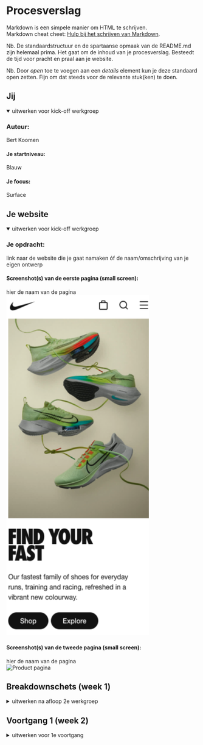 # Procesverslag
Markdown is een simpele manier om HTML te schrijven.  
Markdown cheat cheet: [Hulp bij het schrijven van Markdown](https://github.com/adam-p/markdown-here/wiki/Markdown-Cheatsheet).

Nb. De standaardstructuur en de spartaanse opmaak van de README.md zijn helemaal prima. Het gaat om de inhoud van je procesverslag. Besteedt de tijd voor pracht en praal aan je website.

Nb. Door *open* toe te voegen aan een *details* element kun je deze standaard open zetten. Fijn om dat steeds voor de relevante stuk(ken) te doen.





## Jij

<details open>
<summary>uitwerken voor kick-off werkgroep</summary>

### Auteur:
Bert Koomen

#### Je startniveau:
Blauw

#### Je focus:
Surface
 
</details>





## Je website

<details open>
<summary>uitwerken voor kick-off werkgroep</summary>

### Je opdracht:
link naar de website die je gaat namaken óf de naam/omschrijving van je eigen ontwerp

#### Screenshot(s) van de eerste pagina (small screen): 
hier de naam van de pagina  
<img src="images/small.png" width="375px" alt="Home pagina">

#### Screenshot(s) van de tweede pagina (small screen):
hier de naam van de pagina  
<img src="images/small2" width="375px" alt="Product pagina">
 
</details>





## Breakdownschets (week 1)

<details>
<summary>uitwerken na afloop 2e werkgroep</summary>

### de hele pagina: 
<img src="images/Breakdownsheet.jpg" width="375px" alt="breakdown van de hele pagina">

### dynamisch deel (bijv menu): 
<img src="images/hamburger.PNG" width="375px" alt="breakdown van een dynamisch deel">


</details>





## Voortgang 1 (week 2)

<details>
<summary>uitwerken voor 1e voortgang</summary>

### Stand van zaken
Ik vond in deze week best lastig om een font te importeren die niet van google afkomstig was. Wat wel goed ging was Makkelijk overweg ging met fonts. Dus het bewerken ervan


### Agenda voor meeting
samen met je groepje opstellen

| Adil     | Alex       |   


### Verslag van meeting
hier na afloop snel de uitkomsten van de meeting vastleggen

- Juiste lettertype importeren via google
- Fontsize bepalen
- Research naar de juiste lettertype






## Voortgang 2 (week 3)

<details>
<summary>uitwerken voor 2e voortgang</summary>

### Stand van zaken
Ik had wat moeite min het begin door weer in te komen in het vak. Erg veel was ik vergeten. Alleen deze week ging het positioneren wel oke met flex-box en waar ik even moest bijspijkeren was het Javascript


### Agenda voor meeting
samen met je groepje opstellen

Adil         | Alex


### Verslag van meeting
hier na afloop snel de uitkomsten van de meeting vastleggen

- Postioneren door middel van flexbox
- Stukje javascript waarmee je transities kan bepalen
- Aan de slag met position absolute en relative


</details>


## Toegankelijkheidstest (week 4)


<details>
<summary>uitwerken na test in 8e voortgang</summary>

### Bevindingen
Lijst met je bevindingen die in de test naar voren kwamen:
- Je kan goed door de site heen tabben
- Buttons zijn klikbaar
- De headings zijn leesbaar en in een goede structuur
- Niet alle linkes zijn goed omschreven bij de foto waardoor het niet duidelijk is voor de gebruiker

#### Titel eerste bevinding
Tabben

Door middel van de tab-toets op je keyboard kan je door de site heen navigeren. Dat is handig als je geen muis bij de hand hebt.


#### Titel tweede bevinding. 
BUttons 

Alle buttons zijn klikbaar waardoor het voor de gebruiker makkelijk is om naar de volgende pagina te gaan.


#### Titel volgende bevinding. 
Headings

Alle headings zijn goed gestructuurd waardoor het logisch is voor de gebruiker hoe de pagina in elkaar steekt.


#### Titel nog een bevinding. 
Links

De omschrijving van verschillende afbeeldingen in de alt waren te algemeen waardoor het niet duidelijk was voor de gebruiker wat voor soort of welke afbeelding ze voor zich hadden

</details>


## Voortgang 3 (week 4)

<details>
<summary>uitwerken voor 3e voortgang</summary>

### Stand van zaken

Ik was erg goed tijdens de oefeningen met de verschillende states van de buttons. Wat ik wat moeilijker vond was de zwarte piste opdrachten.

### Agenda voor meeting
samen met je groepje opstellen

 Megan   | Tejo


### Verslag van meeting
hier na afloop snel de uitkomsten van de meeting vastleggen

- Verschillende soorten states uitwerken in je code
- Darkmode toevoegen aan je code

</details>



## Eindgesprek (week 5)

<details>
<summary>uitwerken voor eindgesprek</summary>

### Stand van zaken
Het eindgesprek ging zoals ik had verwacht. Mijn site was nog niet af waardoor er een aantal dingen ontbraken in mijn code. Dit waren de elementen die nog miste in mijn code en Readme verslag. Ten eerste moest ik mijn toegankelijkheidstest verwerken in het verslag en het toepassen op mijn website. Daarnaast ben ik niet consistent geweest tussen px/percentage/em. Dat heb ik nu aangepast naar Em en enkele px. Mijn darkmode klopte nog niet op allebei de pagina waardoor sommige gedeelte niet leesbaar waren. Dar is nu opgelost. Verder heb ik in mijn hamburger menu vervangen door <a href="#">. Ten slotte heb ik mijn shop pagina meer inhoud gegeven en Onclick vervangen door Javascript met een eventlistener en een Queryselector. 

### Screenshot(s)

hier screenshot(s) van je eindresultaat

<img src="images/Feedback.png" width="375px" alt="Product pagina">

</details>


## Bronnenlijst

<details open>
<summary>continu bijhouden terwijl je werkt</summary>

1. https://www.w3schools.com/cssref/sel_before.asp

2. https://www.w3schools.com/cssref/sel_after.asp

3. https://www.w3schools.com/howto/howto_js_toggle_dark_mode.asp


</details>